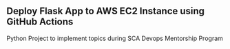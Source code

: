 ## Deploy Flask App to AWS EC2 Instance using GitHub Actions
Python Project to implement topics during SCA Devops Mentorship Program
